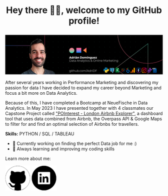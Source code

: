 <h1 style="font-size: 30;"><p align="center" size="16"> Hey there ✌🏼, welcome to my GitHub profile! </p> </h1>
<p align="center">
  <img src="https://github.com/AdriDF/AdriDF/blob/main/BannerGitHubNew.jpg">
</p> 

After several years working in Performance Marketing and discovering my passion for data I have decided to expand my career beyond Marketing and focus a bit more on Data Analytics.

Because of this, I have completed a Bootcamp at NeueFische in Data Analytics. In May 2023 I have presented together with 4 classmates our Capstone Project called ["POInterest - London Airbnb Explorer"](https://github.com/AdriDF/My_Projects), a dashboard tool that uses data combined from Airbnb, the Overpass API & Google Maps to filter for and find an optimal selection of Airbnbs for travellers. 

**Skills:** PYTHON  / SQL / TABLEAU 

- 🔭 Currently working on finding the perfect Data job for me :) 
- 🌱  Always learning and improving my coding skills 

Learn more about me:

[<img src='https://github.com/AdriDF/AdriDF/blob/main/github_logo.png' alt='github' height='80'>](https://github.com/AdriDF) [<img src='https://github.com/AdriDF/AdriDF/blob/main/linkedin_logo.png' alt='linkedin' height='80'>](https://www.linkedin.com/in/adrian-dominguez-b5605663/)
